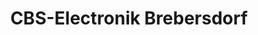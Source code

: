 ---
title: "CBS-Electronik Brebersdorf"
url: /schweinfurt/cbs-electronik-brebersdorf/
shop: Elektronik
---